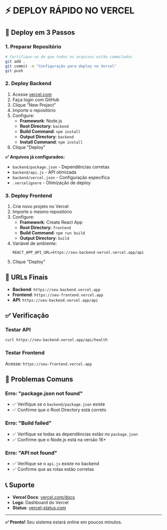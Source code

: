 # ⚡ DEPLOY RÁPIDO NO VERCEL

## 🚀 Deploy em 3 Passos

### 1. Preparar Repositório
```bash
# Certifique-se de que todos os arquivos estão commitados
git add .
git commit -m "Configuração para deploy no Vercel"
git push
```

### 2. Deploy Backend
1. Acesse [vercel.com](https://vercel.com)
2. Faça login com GitHub
3. Clique "New Project"
4. Importe o repositório
5. Configure:
   - **Framework**: Node.js
   - **Root Directory**: `backend`
   - **Build Command**: `npm install`
   - **Output Directory**: `backend`
   - **Install Command**: `npm install`
6. Clique "Deploy"

**✅ Arquivos já configurados:**
- `backend/package.json` - Dependências corretas
- `backend/api.js` - API otimizada
- `backend/vercel.json` - Configuração específica
- `.vercelignore` - Otimização de deploy

### 3. Deploy Frontend
1. Crie novo projeto no Vercel
2. Importe o mesmo repositório
3. Configure:
   - **Framework**: Create React App
   - **Root Directory**: `frontend`
   - **Build Command**: `npm run build`
   - **Output Directory**: `build`
4. Variável de ambiente:
   ```
   REACT_APP_API_URL=https://seu-backend-vercel.vercel.app/api
   ```
5. Clique "Deploy"

## 🔗 URLs Finais

- **Backend**: `https://seu-backend.vercel.app`
- **Frontend**: `https://seu-frontend.vercel.app`
- **API**: `https://seu-backend.vercel.app/api`

## ✅ Verificação

### Testar API
```bash
curl https://seu-backend.vercel.app/api/health
```

### Testar Frontend
Acesse: `https://seu-frontend.vercel.app`

## 🚨 Problemas Comuns

### Erro: "package.json not found"
- ✅ Verifique se o `backend/package.json` existe
- ✅ Confirme que o Root Directory está correto

### Erro: "Build failed"
- ✅ Verifique se todas as dependências estão no `package.json`
- ✅ Confirme que o Node.js está na versão 16+

### Erro: "API not found"
- ✅ Verifique se o `api.js` existe no backend
- ✅ Confirme que as rotas estão corretas

## 📞 Suporte

- **Vercel Docs**: [vercel.com/docs](https://vercel.com/docs)
- **Logs**: Dashboard do Vercel
- **Status**: [vercel-status.com](https://vercel-status.com)

---

**✅ Pronto!** Seu sistema estará online em poucos minutos. 